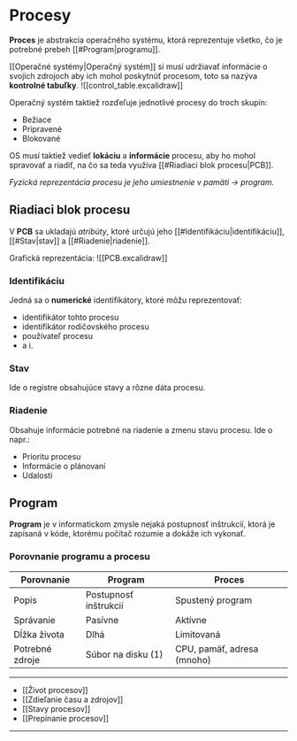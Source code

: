 # Procesy

**Proces** je abstrakcia operačného systému, ktorá reprezentuje všetko, čo je potrebné prebeh [[#Program|programu]].

[[Operačné systémy|Operačný systém]] si musí udržiavať informácie o svojich zdrojoch aby ich mohol poskytnúť procesom, toto sa nazýva **kontrolné tabuľky**.
![[control_table.excalidraw]]

Operačný systém taktiež rozďeľuje jednotlivé procesy do troch skupín:
- Bežiace
- Pripravené
- Blokované

OS musí taktiež vedieť **lokáciu** a **informácie** procesu, aby ho mohol spravovať a riadiť, na čo sa teda využíva [[#Riadiaci blok procesu|PCB]].

_Fyzická reprezentácia procesu je jeho umiestnenie v pamäti -> program._

## Riadiaci blok procesu
V **PCB** sa ukladajú _atribúty_, ktoré určujú jeho [[#Identifikáciu|identifikáciu]], [[#Stav|stav]] a [[#Riadenie|riadenie]].

Grafická reprezentácia:
![[PCB.excalidraw]]

### Identifikáciu
Jedná sa o **numerické** identifikátory, ktoré môžu reprezentovať:
- identifikátor tohto procesu
- identifikátor rodičovského procesu
- používateľ procesu
- a i.

### Stav
Ide o registre obsahujúce stavy a rôzne dáta procesu.

### Riadenie
Obsahuje informácie potrebné na riadenie a zmenu stavu procesu. Ide o napr.:
- Prioritu procesu
- Informácie o plánovaní
- Udalosti

## Program
**Program** je v informatickom zmysle nejaká postupnosť inštrukcií, ktorá je zapísaná v kóde, ktorému počítač rozumie a dokáže ich vykonať.

### Porovnanie programu a procesu
Porovnanie|Program|Proces
------|----|-----
Popis|Postupnosť inštrukcií|Spustený program
Správanie|Pasívne|Aktívne
Dĺžka života|Dlhá|Limitovaná
Potrebné zdroje|Súbor na disku (1)|CPU, pamäť, adresa (mnoho)


---
- [[Život procesov]]
- [[Zdieľanie času a zdrojov]]
- [[Stavy procesov]]
- [[Prepínanie procesov]]
---